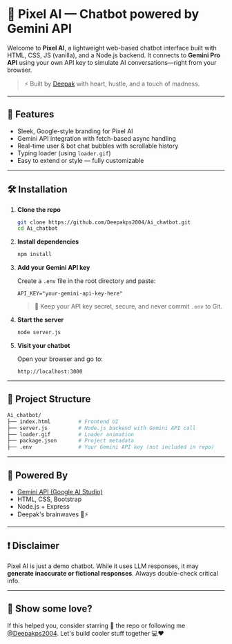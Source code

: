# 🤖 Pixel AI — Chatbot powered by Gemini API

Welcome to **Pixel AI**, a lightweight web-based chatbot interface built with HTML, CSS, JS (vanilla), and a Node.js backend. It connects to **Gemini Pro API** using your own API key to simulate AI conversations—right from your browser.

> ⚡ Built by [Deepak](https://github.com/Deepakps2004) with heart, hustle, and a touch of madness.

---

## 🚀 Features

- Sleek, Google-style branding for Pixel AI  
- Gemini API integration with fetch-based async handling  
- Real-time user & bot chat bubbles with scrollable history  
- Typing loader (using `loader.gif`)  
- Easy to extend or style — fully customizable  

---

## 🛠 Installation

1. **Clone the repo**

   ```bash
   git clone https://github.com/Deepakps2004/Ai_chatbot.git
   cd Ai_chatbot
   ```

2. **Install dependencies**

   ```bash
   npm install
   ```

3. **Add your Gemini API key**

   Create a `.env` file in the root directory and paste:

   ```env
   API_KEY="your-gemini-api-key-here"
   ```

   > 🔐 Keep your API key secret, secure, and never commit `.env` to Git.

4. **Start the server**

   ```bash
   node server.js
   ```

5. **Visit your chatbot**

   Open your browser and go to:

   ```
   http://localhost:3000
   ```

---

## 📁 Project Structure

```bash
Ai_chatbot/
├── index.html         # Frontend UI
├── server.js          # Node.js backend with Gemini API call
├── loader.gif         # Loader animation
├── package.json       # Project metadata
├── .env               # Your Gemini API key (not included in repo)
```

---

## 🧠 Powered By

- [Gemini API (Google AI Studio)](https://aistudio.google.com/)
- HTML, CSS, Bootstrap
- Node.js + Express
- Deepak's brainwaves 🧠⚡

---

## ❗ Disclaimer

Pixel AI is just a demo chatbot. While it uses LLM responses, it may **generate inaccurate or fictional responses**. Always double-check critical info.

---

## 🌟 Show some love?

If this helped you, consider starring 🌟 the repo or following me [@Deepakps2004](https://github.com/Deepakps2004). Let's build cooler stuff together 💻❤️
